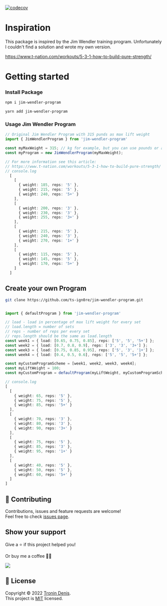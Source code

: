 [![codecov](https://codecov.io/gh/ts-ign0re/jim-wendler-program/branch/master/graph/badge.svg?token=R7681VR5YP)](https://codecov.io/gh/ts-ign0re/jim-wendler-program)

# Inspiration

This package is inspired by the Jim Wendler training program. Unfortunately I couldn't find a solution and wrote my own version.

https://www.t-nation.com/workouts/5-3-1-how-to-build-pure-strength/

# Getting started

### Install Package

```bash
npm i jim-wendler-program
```

```bash
yarn add jim-wendler-program
```

### Usage Jim Wendler Program

```TypeScript
// Original Jim Wendler Program with 315 punds as max lift weight
import { JimWendlerProgram } from 'jim-wendler-program'

const myMaxWeight = 315; // kg for example, but you can use pounds or anything else
const myProgram = new JimWendlerProgram(myMaxWeight);

// For more information see this article:
// https://www.t-nation.com/workouts/5-3-1-how-to-build-pure-strength/
// console.log
  [
    [
      { weight: 185, reps: '5' },
      { weight: 215, reps: '5' },
      { weight: 240, reps: '5+' }
    ],
    [
      { weight: 200, reps: '3' },
      { weight: 230, reps: '3' },
      { weight: 255, reps: '3+' }
    ],
    [
      { weight: 215, reps: '5' },
      { weight: 240, reps: '3' },
      { weight: 270, reps: '1+' }
    ],
    [
      { weight: 115, reps: '5' },
      { weight: 145, reps: '5' },
      { weight: 170, reps: '5+' }
    ]
  ]

```

## Create your own Program

```bash
git clone https://github.com/ts-ign0re/jim-wendler-program.git
```

```TypeScript

import { defaultProgram } from 'jim-wendler-program'

// load - load in percentage of max lift weight for every set
// load.length = number of sets
// reps - number of reps per every set
// reps.length should be the same as load.length
const week1 = { load: [0.65, 0.75, 0.85], reps: ['5', '5', '5+'] };
const week2 = { load: [0.7, 0.8, 0.9], reps: ['3', '3', '3+'] };
const week3 = { load: [0.75, 0.85, 0.95], reps: ['5', '3', '1+'] };
const week4 = { load: [0.4, 0.5, 0.6], reps: ['5', '5', '5+'] };

const myCustomProgramScheme = [week1, week2, week3, week4];
const myLiftWeight = 100;
const myCustomProgram = defaultProgram(myLiftWeight, myCustomProgramScheme);

// console.log
[
  [
    { weight: 65, reps: '5' },
    { weight: 75, reps: '5' },
    { weight: 85, reps: '5+' }
  ],
  [
    { weight: 70, reps: '3' },
    { weight: 80, reps: '3' },
    { weight: 90, reps: '3+' }
  ],
  [
    { weight: 75, reps: '5' },
    { weight: 85, reps: '3' },
    { weight: 95, reps: '1+' }
  ],
  [
    { weight: 40, reps: '5' },
    { weight: 50, reps: '5' },
    { weight: 60, reps: '5+' }
  ]
]
```

## 🤝 Contributing

Contributions, issues and feature requests are welcome!<br />Feel free to check [issues page](https://github.com/ts-ign0re/jim-wendler-program/issues).

## Show your support

Give a ⭐️ if this project helped you!

Or buy me a coffee 🙌🏾

<a href="https://www.buymeacoffee.com/tronin">
    <img src="https://img.buymeacoffee.com/button-api/?text=Buy me a coffee&emoji=&slug=tronin&button_colour=FFDD00&font_colour=000000&font_family=Inter&outline_colour=000000&coffee_colour=ffffff" />
</a>

## 📝 License

Copyright © 2022 [Tronin Denis](https://github.com/ts-ign0re).<br />
This project is [MIT](LICENSE) licensed.
